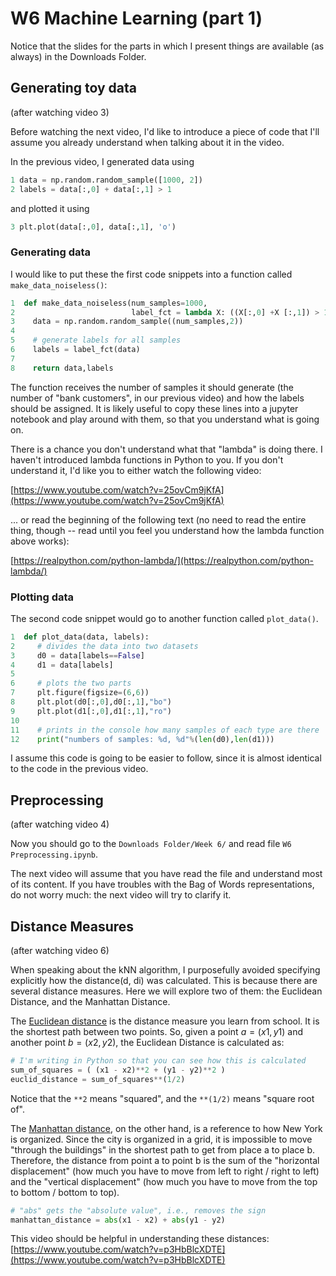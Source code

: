 W6 Machine Learning (part 1)
============================

Notice that the slides for the parts in which I present things are available
(as always) in the Downloads Folder.



Generating toy data
-------------------

(after watching video 3)

Before watching the next video, I'd like to introduce a piece of code that I'll
assume you already understand when talking about it in the video.

In the previous video, I generated data using

```python
1 data = np.random.random_sample([1000, 2])
2 labels = data[:,0] + data[:,1] > 1
```
and plotted it using

```python
3 plt.plot(data[:,0], data[:,1], 'o')
```

### Generating data

I would like to put these the first code snippets into a function called
`make_data_noiseless()`:

```python
1  def make_data_noiseless(num_samples=1000,
2                          label_fct = lambda X: ((X[:,0] +X [:,1]) > 1)):
3    data = np.random.random_sample((num_samples,2))
4
5    # generate labels for all samples
6    labels = label_fct(data)
7
8    return data,labels
```

The function receives the number of samples it should generate (the number
of "bank customers", in our previous video) and how the labels should be
assigned. It is likely useful to copy these lines into a jupyter notebook and
play around with them, so that you understand what is going on.

There is a chance you don't understand what that "lambda" is doing there. I
haven't introduced lambda functions in Python to you. If you don't understand
it, I'd like you to either watch the following video:

[https://www.youtube.com/watch?v=25ovCm9jKfA](https://www.youtube.com/watch?v=25ovCm9jKfA)

... or read the beginning of the following text (no need to read the entire
thing, though -- read until you feel you understand how the lambda function
above works):

[https://realpython.com/python-lambda/](https://realpython.com/python-lambda/)

### Plotting data

The second code snippet would go to another function called  `plot_data()`.

```python
1  def plot_data(data, labels):
2     # divides the data into two datasets
3     d0 = data[labels==False]
4     d1 = data[labels]
5
6     # plots the two parts
7     plt.figure(figsize=(6,6))
8     plt.plot(d0[:,0],d0[:,1],"bo")
9     plt.plot(d1[:,0],d1[:,1],"ro")
10
11    # prints in the console how many samples of each type are there
12    print("numbers of samples: %d, %d"%(len(d0),len(d1)))
```

I assume this code is going to be easier to follow, since it is almost identical
to the code in the previous video.



Preprocessing
-------------

(after watching video 4)

Now you should go to the `Downloads Folder/Week 6/` and read file
`W6 Preprocessing.ipynb`.

The next video will assume that you have read the file and understand most of
its content. If you have troubles with the Bag of Words representations, do not
worry much: the next video will try to clarify it.



Distance Measures
-----------------

(after watching video 6)

When speaking about the kNN algorithm, I purposefully avoided specifying
explicitly how the distance(d, di) was calculated. This is because there are
several distance measures. Here we will explore two of them: the Euclidean
Distance, and the Manhattan Distance.

 
The
[Euclidean distance](https://en.wikipedia.org/wiki/Euclidean_distance) is the
distance measure you learn from school. It is the shortest path between two
points. So, given a point $a=(x1, y1)$ and another point $b=(x2,y2)$, the
Euclidean Distance is calculated as:

```python
# I'm writing in Python so that you can see how this is calculated
sum_of_squares = ( (x1 - x2)**2 + (y1 - y2)**2 )
euclid_distance = sum_of_squares**(1/2)
```

Notice that the `**2` means "squared", and the `**(1/2)` means "square root of".


The
[Manhattan distance](https://en.wikipedia.org/wiki/Taxicab_geometry), on
the other hand, is a reference to how New York is organized. Since the city
is organized in a grid, it is impossible to move "through the buildings" in
the shortest path to get from place a to place b. Therefore, the distance from
point a to point b is the sum of the "horizontal displacement" (how much you
have to move from left to right / right to left) and the "vertical displacement"
(how much you have to move from the top to bottom / bottom to top).

```python
# "abs" gets the "absolute value", i.e., removes the sign
manhattan_distance = abs(x1 - x2) + abs(y1 - y2)
```
 

This video should be helpful in understanding these distances:
[https://www.youtube.com/watch?v=p3HbBlcXDTE](https://www.youtube.com/watch?v=p3HbBlcXDTE)


